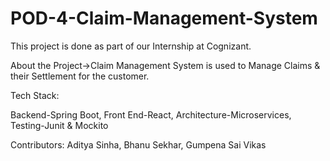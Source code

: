 # POD-4-Claim-Management-System

This project is done as part of our Internship at Cognizant.

About the Project->Claim Management System is used to Manage Claims & their Settlement for the customer.

Tech Stack:

Backend-Spring Boot,
Front End-React,
Architecture-Microservices,
Testing-Junit & Mockito

Contributors:
Aditya Sinha,
Bhanu Sekhar,
Gumpena Sai Vikas
